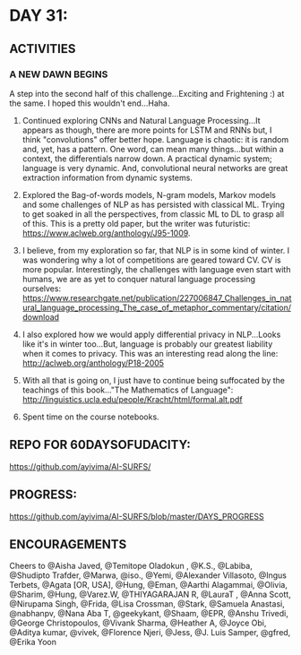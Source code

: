


DAY 31:
=======

ACTIVITIES
---------------------------------------------------------------------------------------------------------------
### A NEW DAWN BEGINS

A step into the second half of this challenge...Exciting and Frightening :) at the same. I hoped this wouldn't end...Haha.

1. Continued exploring CNNs and Natural Language Processing...It appears as though, there are more points for LSTM and RNNs but, I think "convolutions" offer better hope. 
Language is chaotic: it is random and, yet, has a pattern. One word, can mean many things...but within a context, the differentials narrow down. A practical dynamic system; language is very dynamic. And, convolutional neural networks are great extraction information from dynamic systems. 

2. Explored the Bag-of-words models, N-gram models, Markov models and some challenges of NLP as has persisted with classical ML. Trying to get soaked in all the perspectives, from classic ML to DL to grasp all of this.
This is a pretty old paper, but the writer was futuristic: https://www.aclweb.org/anthology/J95-1009. 

3. I believe, from my exploration so far, that NLP is in some kind of winter. I was wondering why a lot of competitions are geared toward CV. CV is more popular.
Interestingly, the challenges with language even start with humans, we are as yet to conquer natural language processing ourselves: https://www.researchgate.net/publication/227006847_Challenges_in_natural_language_processing_The_case_of_metaphor_commentary/citation/download

4. I also explored how we would apply differential privacy in NLP...Looks like it's in winter too...But, language is probably our greatest liability when it comes to privacy. This was an interesting read along the line: http://aclweb.org/anthology/P18-2005

5. With all that is going on, I just have to continue being suffocated by the teachings of this book..."The Mathematics of Language": http://linguistics.ucla.edu/people/Kracht/html/formal.alt.pdf

6. Spent time on the course notebooks.



REPO FOR 60DAYSOFUDACITY:
-------------------------
https://github.com/ayivima/AI-SURFS/

PROGRESS:
---------
https://github.com/ayivima/AI-SURFS/blob/master/DAYS_PROGRESS

ENCOURAGEMENTS
--------------
Cheers to @Aisha Javed, @Temitope Oladokun , @K.S., @Labiba, @Shudipto Trafder, @Marwa, @iso., @Yemi, @Alexander Villasoto, @Ingus Terbets, @Agata [OR, USA], @Hung, @Eman, @Aarthi Alagammai, @Olivia, @Sharim, @Hung, @Varez.W, @THIYAGARAJAN R, @LauraT , @Anna Scott, @Nirupama Singh, @Frida, @Lisa Crossman, @Stark, @Samuela Anastasi, @nabhanpv, @Nana Aba T, @geekykant, @Shaam, @EPR, @Anshu Trivedi, @George Christopoulos, @Vivank Sharma, @Heather A, @Joyce Obi, @Aditya kumar, @vivek, @Florence Njeri, @Jess, @J. Luis Samper, @gfred, @Erika Yoon
